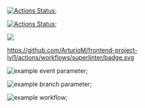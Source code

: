 [![Actions Status](https://github.com/ArturioM/frontend-project-lvl1/workflows/hexlet-check/badge.svg)](https://github.com/ArturioM/frontend-project-lvl1/actions);

[![Actions Status](https://github.com/ArturioM/frontend-project-lvl1/workflows/superlinter/badge.svg)](https://github.com/ArturioM/frontend-project-lvl1/actions);

<a href="https://codeclimate.com/github/codeclimate/codeclimate/maintainability"><img src="https://api.codeclimate.com/v1/badges/a99a88d28ad37a79dbf6/maintainability" /></a>

https://github.com/ArturioM/frontend-project-lvl1/actions/workflows/superlinter/badge.svg

![example event parameter](https://github.com/github/docs/actions/workflows/main.yml/badge.svg?event=pull_request);

![example branch parameter](https://github.com/github/docs/actions/workflows/main.yml/badge.svg?branch=feature-1);

![example workflow](https://github.com/github/docs/actions/workflows/main.yml/badge.svg);
